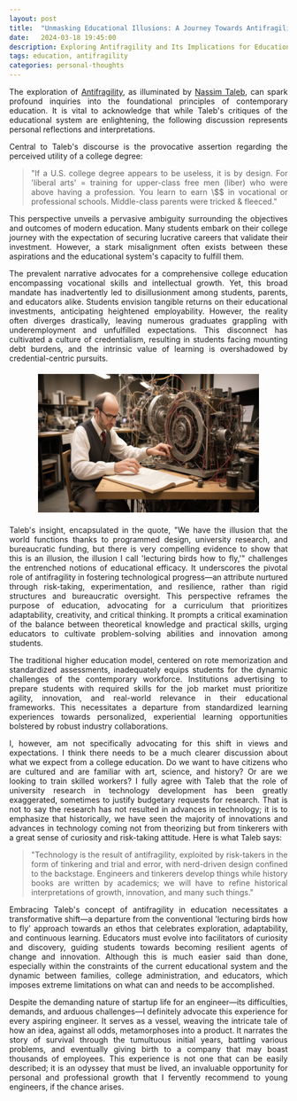 ```yaml
---
layout: post
title:  "Unmasking Educational Illusions: A Journey Towards Antifragility"
date:   2024-03-18 19:45:00
description: Exploring Antifragility and Its Implications for Education
tags: education, antifragility 
categories: personal-thoughts
---
```


<div style="text-align: justify;">


<p>The exploration of <a href="https://en.wikipedia.org/wiki/Antifragility#:~:text=Antifragility%20is%20a%20property%20of,Antifragile%2C%20and%20in%20technical%20papers">Antifragility</a>, as illuminated by <a href="https://en.wikipedia.org/wiki/Nassim_Nicholas_Taleb">Nassim Taleb</a>, can spark profound inquiries into the foundational principles of contemporary education. It is vital to acknowledge that while Taleb's critiques of the educational system are enlightening, the following discussion represents personal reflections and interpretations.</p>

<p>Central to Taleb's discourse is the provocative assertion regarding the perceived utility of a college degree:</p>


<blockquote>
    <p>"If a U.S. college degree appears to be useless, it is by design. For 'liberal arts' = training for upper-class free men (liber) who were above having a profession. You learn to earn \$$ in vocational or professional schools. Middle-class parents were tricked & fleeced."</p>
</blockquote>


<p>This perspective unveils a pervasive ambiguity surrounding the objectives and outcomes of modern education. Many students embark on their college journey with the expectation of securing lucrative careers that validate their investment. However, a stark misalignment often exists between these aspirations and the educational system's capacity to fulfill them.</p>

<p>The prevalent narrative advocates for a comprehensive college education encompassing vocational skills and intellectual growth. Yet, this broad mandate has inadvertently led to disillusionment among students, parents, and educators alike. Students envision tangible returns on their educational investments, anticipating heightened employability. However, the reality often diverges drastically, leaving numerous graduates grappling with underemployment and unfulfilled expectations. This disconnect has cultivated a culture of credentialism, resulting in students facing mounting debt burdens, and the intrinsic value of learning is overshadowed by credential-centric pursuits.</p>


<div style="text-align: center; margin-top: 20px; margin-bottom: 20px;">
    <img src="/assets/img/technology-is-the-result-of-antifragility-exploit.jpg" alt="technology is the result of antifragility exploit.jpg" width="400" height="250">
</div>


<p>Taleb's insight, encapsulated in the quote, "We have the illusion that the world functions thanks to programmed design, university research, and bureaucratic funding, but there is very compelling evidence to show that this is an illusion, the illusion I call 'lecturing birds how to fly,'" challenges the entrenched notions of educational efficacy. It underscores the pivotal role of antifragility in fostering technological progress—an attribute nurtured through risk-taking, experimentation, and resilience, rather than rigid structures and bureaucratic oversight. This perspective reframes the purpose of education, advocating for a curriculum that prioritizes adaptability, creativity, and critical thinking. It prompts a critical examination of the balance between theoretical knowledge and practical skills, urging educators to cultivate problem-solving abilities and innovation among students.</p>

<p>The traditional higher education model, centered on rote memorization and standardized assessments, inadequately equips students for the dynamic challenges of the contemporary workforce. Institutions advertising to prepare students with required skills for the job market must prioritize agility, innovation, and real-world relevance in their educational frameworks. This necessitates a departure from standardized learning experiences towards personalized, experiential learning opportunities bolstered by robust industry collaborations.</p>

<p>I, however, am not specifically advocating for this shift in views and expectations. I think there needs to be a much clearer discussion about what we expect from a college education. Do we want to have citizens who are cultured and are familiar with art, science, and history? Or are we looking to train skilled workers? I fully agree with Taleb that the role of university research in technology development has been greatly exaggerated, sometimes to justify budgetary requests for research. That is not to say the research has not resulted in advances in technology; it is to emphasize that historically, we have seen the majority of innovations and advances in technology coming not from theorizing but from tinkerers with a great sense of curiosity and risk-taking attitude. Here is what Taleb says:</p>

<blockquote>
    <p>"Technology is the result of antifragility, exploited by risk-takers in the form of tinkering and trial and error, with nerd-driven design confined to the backstage. Engineers and tinkerers develop things while history books are written by academics; we will have to refine historical interpretations of growth, innovation, and many such things."</p>
</blockquote>

<p>Embracing Taleb's concept of antifragility in education necessitates a transformative shift—a departure from the conventional 'lecturing birds how to fly' approach towards an ethos that celebrates exploration, adaptability, and continuous learning. Educators must evolve into facilitators of curiosity and discovery, guiding students towards becoming resilient agents of change and innovation. Although this is much easier said than done, especially within the constraints of the current educational system and the dynamic between families, college administration, and educators, which imposes extreme limitations on what can and needs to be accomplished.</p>

<p>Despite the demanding nature of startup life for an engineer—its difficulties, demands, and arduous challenges—I definitely advocate this experience for every aspiring engineer. It serves as a vessel, weaving the intricate tale of how an idea, against all odds, metamorphoses into a product. It narrates the story of survival through the tumultuous initial years, battling various problems, and eventually giving birth to a company that may boast thousands of employees. This experience is not one that can be easily described; it is an odyssey that must be lived, an invaluable opportunity for personal and professional growth that I fervently recommend to young engineers, if the chance arises.</p>

</div>
